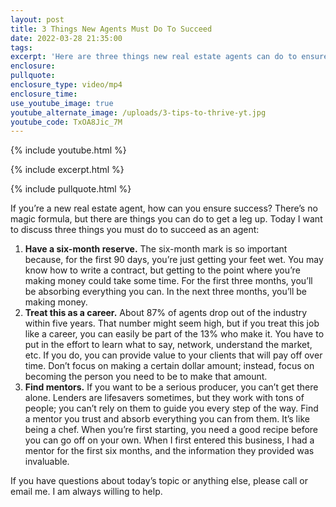 ```yaml
---
layout: post
title: 3 Things New Agents Must Do To Succeed
date: 2022-03-28 21:35:00
tags:
excerpt: 'Here are three things new real estate agents can do to ensure success. '
enclosure:
pullquote:
enclosure_type: video/mp4
enclosure_time:
use_youtube_image: true
youtube_alternate_image: /uploads/3-tips-to-thrive-yt.jpg
youtube_code: TxOA8Jic_7M
---
```

{% include youtube.html %}

{% include excerpt.html %}

{% include pullquote.html %}

If you’re a new real estate agent, how can you ensure success? There’s no magic formula, but there are things you can do to get a leg up. Today I want to discuss three things you must do to succeed as an agent:

1. **Have a six-month reserve.** The six-month mark is so important because, for the first 90 days, you’re just getting your feet wet. You may know how to write a contract, but getting to the point where you’re making money could take some time. For the first three months, you’ll be absorbing everything you can. In the next three months, you’ll be making money.&nbsp;
2. **Treat this as a career.** About 87% of agents drop out of the industry within five years. That number might seem high, but if you treat this job like a career, you can easily be part of the 13% who make it. You have to put in the effort to learn what to say, network, understand the market, etc. If you do, you can provide value to your clients that will pay off over time. Don’t focus on making a certain dollar amount; instead, focus on becoming the person you need to be to make that amount.
3. **Find mentors.** If you want to be a serious producer, you can’t get there alone. Lenders are lifesavers sometimes, but they work with tons of people; you can’t rely on them to guide you every step of the way. Find a mentor you trust and absorb everything you can from them. It’s like being a chef. When you’re first starting, you need a good recipe before you can go off on your own. When I first entered this business, I had a mentor for the first six months, and the information they provided was invaluable.&nbsp;

If you have questions about today’s topic or anything else, please call or email me. I am always willing to help.&nbsp;
